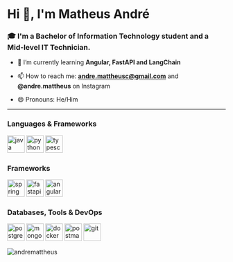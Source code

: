 # Hi 👋, I'm Matheus André
### 🎓 I'm a Bachelor of Information Technology student and a Mid-level IT Technician.

- 🧠 I’m currently learning **Angular, FastAPI and LangChain**

- 📫 How to reach me: **andre.mattheusc@gmail.com** and **@andre.mattheus** on Instagram
- 😄 Pronouns: He/Him
---
<div>
<h3 align="left">Languages & Frameworks</h3>
<p align="left"> 
  <a href="https://www.java.com" target="_blank" rel="noreferrer"> <img src="https://cdn.jsdelivr.net/gh/devicons/devicon/icons/java/java-original.svg" alt="java" width="40" height="40"/></a>
  <a href="https://www.python.org" target="_blank" rel="noreferrer"> <img src="https://cdn.jsdelivr.net/gh/devicons/devicon@latest/icons/python/python-original.svg" alt="python" width="40" height="40"/></a>
  <a href="https://www.typescriptlang.org" target="_blank" rel="noreferrer"> <img src="https://cdn.jsdelivr.net/gh/devicons/devicon@latest/icons/typescript/typescript-original.svg" alt="typescript" width="40" height="40"/></a>
</p>

<h3 align="left">Frameworks</h3>
<p align="left">
  <a href="https://spring.io/" target="_blank" rel="noreferrer"> <img src="https://www.vectorlogo.zone/logos/springio/springio-icon.svg" alt="spring" width="40" height="40"/></a>
  <a href="https://fastapi.tiangolo.com" target="_blank" rel="noreferrer"> <img src="https://cdn.jsdelivr.net/gh/devicons/devicon@latest/icons/fastapi/fastapi-original.svg" alt="fastapi" width="40" height="40"/></a>
  <a href="https://angular.dev" target="_blank" rel="noreferrer"> <img src="https://cdn.jsdelivr.net/gh/devicons/devicon@latest/icons/angular/angular-original.svg" alt="angular" width="40" height="40"/></a>
</p>

<h3 align="left">Databases, Tools & DevOps</h3>
<p align="left">
  <a href="https://www.postgresql.org" target="_blank" rel="noreferrer"> <img src="https://cdn.jsdelivr.net/gh/devicons/devicon/icons/postgresql/postgresql-original.svg" alt="postgresql" width="40" height="40"/></a>
  <a href="https://www.mongodb.com" target="_blank" rel="noreferrer"> <img src="https://cdn.jsdelivr.net/gh/devicons/devicon@latest/icons/mongodb/mongodb-plain-wordmark.svg" alt="mongodb" width="40" height="40"/></a>
  <a href="https://www.docker.com/" target="_blank" rel="noreferrer"> <img src="https://cdn.jsdelivr.net/gh/devicons/devicon@latest/icons/docker/docker-original-wordmark.svg" alt="docker" width="40" height="40"/></a>
  <a href="https://postman.com" target="_blank" rel="noreferrer"> <img src="https://www.vectorlogo.zone/logos/getpostman/getpostman-icon.svg" alt="postman" width="40" height="40"/></a>
  <a href="https://git-scm.com/" target="_blank" rel="noreferrer"> <img src="https://www.vectorlogo.zone/logos/git-scm/git-scm-icon.svg" alt="git" width="40" height="40"/></a>
</p>
</div>

<p><img src="https://github-readme-stats.vercel.app/api/top-langs?username=andremattheus&show_icons=true&theme=tokyonight&locale=en&layout=compact" alt="andremattheus" /></p>


<!---
- 💞️ I’m looking to collaborate on ...
- ⚡ Fun fact: ...
AndreMattheus/AndreMattheus is a ✨ special ✨ repository because its `README.md` (this file) appears on your GitHub profile.
You can click the Preview link to take a look at your changes.
--->
